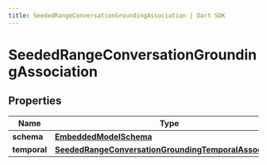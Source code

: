 ```yaml
---
title: SeededRangeConversationGroundingAssociation | Dart SDK
---
```


# SeededRangeConversationGroundingAssociation

## Properties
Name | Type | Description | Notes
------------ | ------------- | ------------- | -------------
**schema** | [**EmbeddedModelSchema**](EmbeddedModelSchema) |  | [optional] 
**temporal** | [**SeededRangeConversationGroundingTemporalAssociation**](SeededRangeConversationGroundingTemporalAssociation) |  | [optional] 


